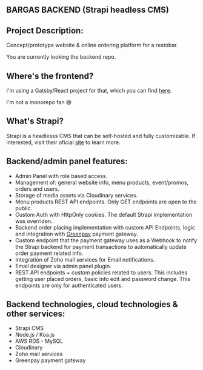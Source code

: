 ## BARGAS BACKEND (Strapi headless CMS)

## Project Description:
Concept/prototype website & online ordering platform for a restobar.

You are currently looking the backend repo. 

## Where's the frontend?
I'm using a Gatsby/React project for that, which you can find [here](https://github.com/JonaVS/BargasFrontend).

I'm not a monorepo fan :sweat_smile:

## What's Strapi?
Strapi is a headlesss CMS that can be self-hosted and fully customizable. If interested, visit their oficial [site](https://strapi.io/) to learn more.

## Backend/admin panel features:

- Admin Panel with role based access.
- Management of: general website info, menu products, event/promos, orders and users.
- Storage of media assets via Cloudinary services.
- Menu products REST API endpoints. Only GET endpoints are open to the public.
- Custom Auth with HttpOnly cookies. The default Strapi implementation was overriden.
- Backend order placing implementation with custom API Endpoints, logic and integration with [Greenpay](https://greenpay.me/) payment gateway.
- Custom endpoint that the payment gateway uses as a Webhook to notify the Strapi backend for payment transactions to automatically update order payment related info.
- Integration of Zoho mail services for Email notifications.
- Email designer via admin panel plugin.
- REST API endpoints + custom policies related to users. This includes getting user placed orders, basic info edit and password change. This endpoints are only for authenticated users.
  
## Backend technologies, cloud technologies & other services:

- Strapi CMS 
- Node.js / Koa.js
- AWS RDS - MySQL
- Cloudinary
- Zoho mail services
- Greenpay payment gateway


